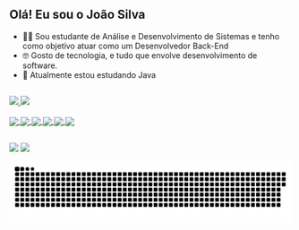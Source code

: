 ## Olá! Eu sou o João Silva

- 👨‍💻 Sou estudante de Análise e Desenvolvimento de Sistemas e tenho como objetivo atuar como um Desenvolvedor Back-End
- 🤓 Gosto de tecnologia, e tudo que envolve desenvolvimento de software.
- 🚀 Atualmente estou estudando Java

##


 <div>
  <a href="https://github.com/jpbasilio">
  <img height="150em" src="https://github-readme-stats.vercel.app/api?username=jpbasilio&show_icons=true&theme=dark&include_all_commits=true&count_private=true"/>
  <img height="150em" src="https://github-readme-stats.vercel.app/api/top-langs/?username=jpbasilio&layout=compact&langs_count=7&theme=dark"/>  
</div>
  

  <div style="display: inline_block"><br>
  <img align="center" src="https://img.shields.io/badge/Ruby-CC342D?style=for-the-badge&logo=ruby&logoColor=white">
  <img align="center" src="https://img.shields.io/badge/Java-ED8B00?style=for-the-badge&logo=java&logoColor=white">
  <img align="center" src="https://img.shields.io/badge/C-00599C?style=for-the-badge&logo=c&logoColor=white">
  <img align="center" src="https://img.shields.io/badge/C%2B%2B-00599C?style=for-the-badge&logo=c%2B%2B&logoColor=white">
  <img align="center" src="https://img.shields.io/badge/HTML5-E34F26?style=for-the-badge&logo=html5&logoColor=white">
  <img align="center" src="https://img.shields.io/badge/CSS3-1572B6?style=for-the-badge&logo=css3&logoColor=white">
</div>

##
  <div> 
  <a href = "mailto:jpsilva.basilio@gmail.com"><img src="https://img.shields.io/badge/-Gmail-%23333?style=for-the-badge&logo=gmail&logoColor=white" target="_blank"></a>
  <a href="https://www.linkedin.com/in/jpbasilio-silva" target="_blank"><img src="https://img.shields.io/badge/-LinkedIn-%230077B5?style=for-the-badge&logo=linkedin&logoColor=white" target="_blank"></a>  
</div>
  
  ![Snake animation](https://github.com/jpbasilio/jpbasilio/blob/output/github-contribution-grid-snake.svg)
